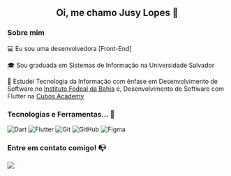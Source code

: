 <h2 align="center">Oi, me chamo Jusy Lopes 👋</h2>

### Sobre mim

💻 Eu sou uma desenvolvedora [Front-End]

🎓 Sou graduada em Sistemas de Informação na Universidade Salvador

📓 Estudei Tecnologia da Informação com ênfase em Desenvolvimento de Software no [Instituto Fedeal da Bahia](https://portal.ifba.edu.br) e, Desenvolvimento de Software com Flutter na [Cubos Academy](https://cubos.academy/)


### Tecnologias e Ferramentas... 🧩

![Dart](https://img.shields.io/badge/Dart-0175C2?style=for-the-badge&logo=dart&logoColor=white)
![Flutter](https://img.shields.io/badge/Flutter-02569B?style=for-the-badge&logo=flutter&logoColor=white)
![Git](https://img.shields.io/badge/git-%23F05033.svg?style=for-the-badge&logo=git&logoColor=white)
![GitHub](https://img.shields.io/badge/github-%23121011.svg?style=for-the-badge&logo=github&logoColor=white)
![Figma](https://img.shields.io/badge/figma-%23F24E1E.svg?style=for-the-badge&logo=figma&logoColor=white)

### Entre em contato comigo! 📭
<div>  
 <a href="https://www.linkedin.com/in/jusy-lopes/" ><img src="https://img.shields.io/badge/-LinkedIn-%230077B5?style=for-the-badge&logo=linkedin&logoColor=white"></a>  
</div> 
  
